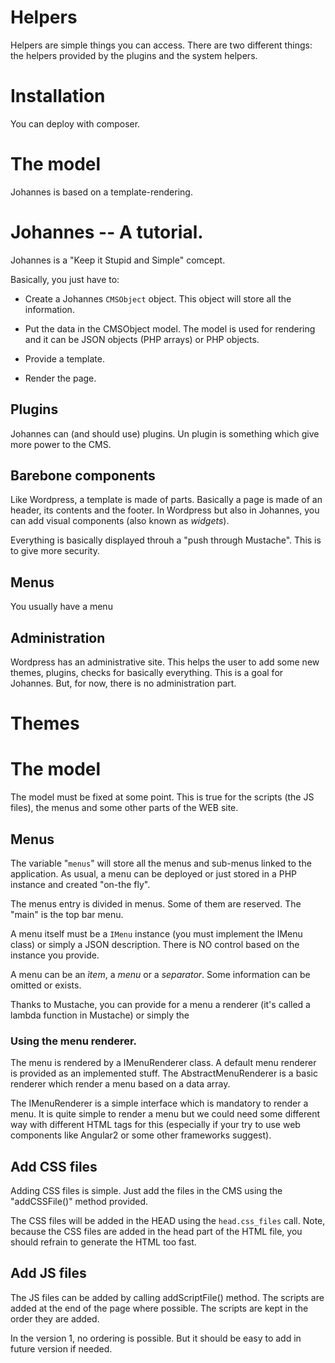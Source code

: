 # Helpers

Helpers are simple things you can access. There are 
two different things: the helpers provided by the plugins
and the system helpers.



# Installation

You can deploy with composer.


# The model

Johannes is based on a template-rendering. 

# Johannes -- A tutorial.

Johannes is a "Keep it Stupid and Simple" comcept.

Basically, you just have to:

- Create a Johannes `CMSObject` object. This object will
store all the information.

- Put the data in the CMSObject model. The model is used for
rendering and it can be JSON objects (PHP arrays) or PHP
objects.

- Provide a template.

- Render the page.

## Plugins

Johannes can (and should use) plugins. Un plugin is something
which give more power to the CMS.


## Barebone components

Like Wordpress, a template is made of parts. Basically a page
is made of an header, its contents and the footer. In Wordpress
but also in Johannes, you can add visual components (also known
as _widgets_).

Everything is basically displayed throuh a "push through Mustache".
This is to give more security.

## Menus

You usually have a menu

## Administration

Wordpress has an administrative site. This helps the user to add
some new themes, plugins, checks for basically everything. This
is a goal for Johannes. But, for now, there is no administration
part.









# Themes



# The model

The model must be fixed at some point. This is true for the 
scripts (the JS files), the menus and some other parts of
the WEB site.

## Menus

The variable "`menus`" will store all the menus and sub-menus
linked to the application. As usual, a menu can be deployed
or just stored in a PHP instance and created "on-the fly".

The menus entry is divided in menus. Some of them are
reserved. The "main" is the top bar menu.

A menu itself must be a `IMenu` instance (you must implement
the IMenu class) or simply a JSON description. There is NO
control based on the instance you provide.

A menu can be an _ìtem_, a _menu_ or a _separator_. Some information
can be omitted or exists.

Thanks to Mustache, you can provide for a menu a renderer (it's called
a lambda function in Mustache) or simply the 

### Using the menu renderer.

The menu is rendered by a IMenuRenderer class. A default menu renderer
is provided as an implemented stuff. The AbstractMenuRenderer is a basic
renderer which render a menu based on a data array.

The IMenuRenderer is a simple interface which is mandatory to render
a menu. It is quite simple to render a menu but we could need some
different way with different HTML tags for this (especially if your
try to use web components like Angular2 or some other frameworks
suggest).


## Add CSS files

Adding CSS files is simple. Just add the files in the CMS using
the "addCSSFile()" method provided.

The CSS files will be added in the HEAD using the `head.css_files`
call. Note, because the CSS files are added in the head part of
the HTML file, you should refrain to generate the HTML too fast.


## Add JS files

The JS files can be added by calling addScriptFile() method. The
scripts are added at the end of the page where possible. The
scripts are kept in the order they are added.

In the version 1, no ordering is possible. But it should be easy to add
in future version if needed.


















